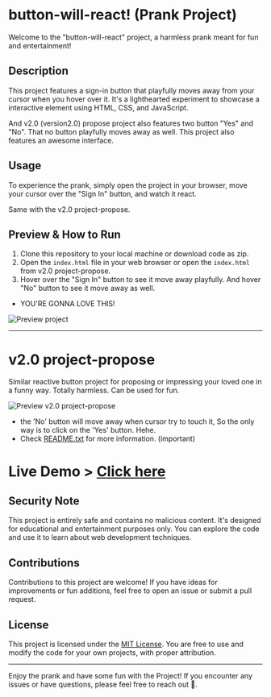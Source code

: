 # button-will-react! (Prank Project)

Welcome to the "button-will-react" project, a harmless prank meant for fun and entertainment!

## Description

This project features a sign-in button that playfully moves away from your cursor when you hover over it. It's a lighthearted experiment to showcase a interactive element using HTML, CSS, and JavaScript.

And v2.0 (version2.0) propose project also features two button "Yes" and "No". That no button playfully moves away as well.
This project also features an awesome interface.

## Usage

To experience the prank, simply open the project in your browser, move your cursor over the "Sign In" button, and watch it react.

Same with the v2.0 project-propose.

## Preview & How to Run

1. Clone this repository to your local machine or download code as zip.
2. Open the `index.html` file in your web browser or open the `index.html` from v2.0 project-propose.
3. Hover over the "Sign In" button to see it move away playfully. And hover "No" button to see it move away as well.
- YOU'RE GONNA LOVE THIS!

![Preview project](https://github.com/iamovi/button-will-react/blob/main/preview-project.png)

---

# v2.0 project-propose

Similar reactive button project for proposing or impressing your loved one in a funny way. Totally harmless. Can be used for fun.

![Preview v2.0 project-propose](https://github.com/iamovi/button-will-react/blob/main/preview-projectv2.png)
- the 'No' button will move away when cursor try to touch it, So the only way is to click on the 'Yes' button. Hehe.
- Check [README.txt](https://github.com/iamovi/button-will-react/blob/main/v2.0%20project-propose/love-page/README.txt) for more information. (important)

# Live Demo > [Click here](https://button-will-react.netlify.app)


## Security Note

This project is entirely safe and contains no malicious content. It's designed for educational and entertainment purposes only. You can explore the code and use it to learn about web development techniques.

## Contributions

Contributions to this project are welcome! If you have ideas for improvements or fun additions, feel free to open an issue or submit a pull request.

## License

This project is licensed under the [MIT License](LICENSE). You are free to use and modify the code for your own projects, with proper attribution.

---

Enjoy the prank and have some fun with the Project! If you encounter any issues or have questions, please feel free to reach out 💖.
